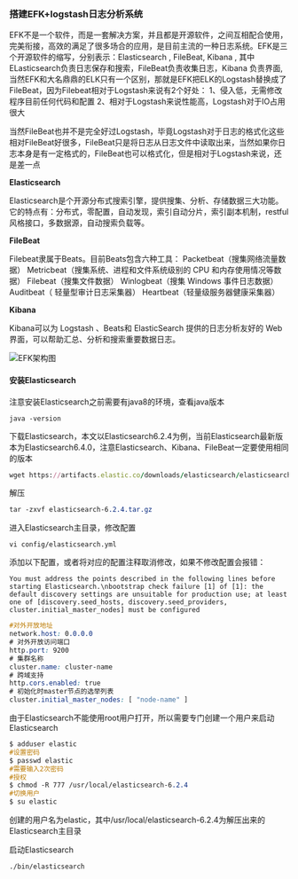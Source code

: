 ### 搭建EFK+logstash日志分析系统

EFK不是一个软件，而是一套解决方案，并且都是开源软件，之间互相配合使用，完美衔接，高效的满足了很多场合的应用，是目前主流的一种日志系统。EFK是三个开源软件的缩写，分别表示：Elasticsearch , FileBeat, Kibana , 其中ELasticsearch负责日志保存和搜索，FileBeat负责收集日志，Kibana 负责界面,当然EFK和大名鼎鼎的ELK只有一个区别，那就是EFK把ELK的Logstash替换成了FileBeat，因为Filebeat相对于Logstash来说有2个好处：
 1、侵入低，无需修改程序目前任何代码和配置
 2、相对于Logstash来说性能高，Logstash对于IO占用很大

当然FileBeat也并不是完全好过Logstash，毕竟Logstash对于日志的格式化这些相对FileBeat好很多，FileBeat只是将日志从日志文件中读取出来，当然如果你日志本身是有一定格式的，FileBeat也可以格式化，但是相对于Logstash来说，还是差一点

**Elasticsearch**

Elasticsearch是个开源分布式搜索引擎，提供搜集、分析、存储数据三大功能。它的特点有：分布式，零配置，自动发现，索引自动分片，索引副本机制，restful风格接口，多数据源，自动搜索负载等。

**FileBeat**

Filebeat隶属于Beats。目前Beats包含六种工具：
 Packetbeat（搜集网络流量数据）
 Metricbeat（搜集系统、进程和文件系统级别的 CPU 和内存使用情况等数据）
 Filebeat（搜集文件数据）
 Winlogbeat（搜集 Windows 事件日志数据）
 Auditbeat（ 轻量型审计日志采集器）
 Heartbeat（轻量级服务器健康采集器）

**Kibana**

Kibana可以为 Logstash 、Beats和 ElasticSearch 提供的日志分析友好的 Web 界面，可以帮助汇总、分析和搜索重要数据日志。

![EFK架构图](https://upload-images.jianshu.io/upload_images/1783810-fb619da96567824d.png?imageMogr2/auto-orient/strip|imageView2/2/w/704/format/png)

#### 安装Elasticsearch

注意安装Elasticsearch之前需要有java8的环境，查看java版本

```
java -version
```

下载Elasticsearch，本文以Elasticsearch6.2.4为例，当前Elasticsearch最新版本为Elasticsearch6.4.0，注意Elasticsearch、Kibana、FileBeat一定要使用相同的版本

```ruby
wget https://artifacts.elastic.co/downloads/elasticsearch/elasticsearch-6.2.4.tar.gz
```

解压

```css
tar -zxvf elasticsearch-6.2.4.tar.gz
```

进入Elasticsearch主目录，修改配置

```undefined
vi config/elasticsearch.yml
```

添加以下配置，或者将对应的配置注释取消修改，如果不修改配置会报错：

```
You must address the points described in the following lines before starting Elasticsearch.\nbootstrap check failure [1] of [1]: the default discovery settings are unsuitable for production use; at least one of [discovery.seed_hosts, discovery.seed_providers, cluster.initial_master_nodes] must be configured
```



```css
#对外开放地址
network.host: 0.0.0.0 
# 对外开放访问端口
http.port: 9200
# 集群名称
cluster.name: cluster-name
# 跨域支持
http.cors.enabled: true
# 初始化时master节点的选举列表
cluster.initial_master_nodes: [ "node-name" ]
```

由于Elasticsearch不能使用root用户打开，所以需要专门创建一个用户来启动Elasticsearch

```css
$ adduser elastic
#设置密码
$ passwd elastic
#需要输入2次密码
#授权
$ chmod -R 777 /usr/local/elasticsearch-6.2.4
#切换用户
$ su elastic
```

创建的用户名为elastic，其中/usr/local/elasticsearch-6.2.4为解压出来的Elasticsearch主目录

启动Elasticsearch

```undefined
./bin/elasticsearch
```

